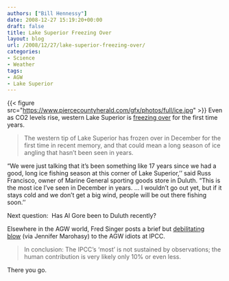 ```yaml
---
authors: ["Bill Hennessy"]
date: 2008-12-27 15:19:20+00:00
draft: false
title: Lake Superior Freezing Over
layout: blog
url: /2008/12/27/lake-superior-freezing-over/
categories:
- Science
- Weather
tags:
- AGW
- Lake Superior
---
```


{{< figure src="https://www.piercecountyherald.com/gfx/photos/full/ice.jpg" >}}
Even as CO2 levels rise, western Lake Superior is [freezing over](https://www.riverfallsjournal.com/articles/index.cfm?id=18723&section=homepage&property_id=18) for the first time years.


> The western tip of Lake Superior has frozen over in December for the first time in recent memory, and that could mean a long season of ice angling that hasn’t been seen in years.

“We were just talking that it’s been something like 17 years since we had a good, long ice fishing season at this corner of Lake Superior,’’ said Russ Francisco, owner of Marine General sporting goods store in Duluth. “This is the most ice I’ve seen in December in years. … I wouldn’t go out yet, but if it stays cold and we don’t get a big wind, people will be out there fishing soon.’’


Next question:  Has Al Gore been to Duluth recently?

Elsewhere in the AGW world, Fred Singer posts a brief but [debilitating blow](https://jennifermarohasy.com/blog/2008/12/global-warming-since-1958/) (via Jennifer Marohasy) to the AGW idiots at IPCC.  


> In conclusion: The IPCC’s ‘most’ is not sustained by observations; the human contribution is very likely only 10% or even less.


There you go.
